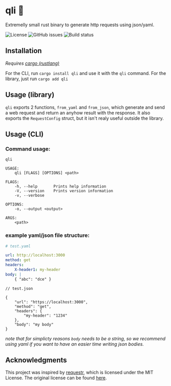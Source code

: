 # qli 🐳

Extremelly small rust binary to generate http requests using json/yaml.

![License](https://img.shields.io/github/license/Brian3647/qli)
![GitHub issues](https://img.shields.io/github/issues/Brian3647/qli)
![Build status](https://img.shields.io/github/actions/workflow/status/Brian3647/qli/rust.yml)

## Installation

_Requires [cargo (rustlang)](https://www.rust-lang.org/)_

For the CLI, run `cargo install qli` and use it with the `qli` command.
For the library, just run `cargo add qli`

## Usage (library)

`qli` exports 2 functions, `from_yaml` and `from_json`, which generate and send a web request and return an anyhow result with the response. It also exports the `RequestConfig` struct, but it isn't realy useful outside the library.

## Usage (CLI)

### Command usage:

```
qli

USAGE:
    qli [FLAGS] [OPTIONS] <path>

FLAGS:
    -h, --help       Prints help information
    -V, --version    Prints version information
    -v, --verbose

OPTIONS:
    -o, --output <output>

ARGS:
    <path>
```

### example yaml/json file structure:

```yaml
# test.yaml

url: http://localhost:3000
method: get
headers:
    X-header1: my-header
body: |
    { "abc": "dce" }
```

```jsonc
// test.json

{
    "url": "https://localhost:3000",
    "method": "get",
    "headers": {
        "my-header": "1234"
    },
    "body": "my body"
}
```

_note that for simplicty reasons `body` needs to be a string, so we recommend using yaml if you want to have an easier time writing json bodies._

## Acknowledgments

This project was inspired by [requestr](https://github.com/Semptic/requestr), which is licensed under the MIT License. The original license can be found [here](https://github.com/Semptic/requestr/blob/main/LICENSE).
